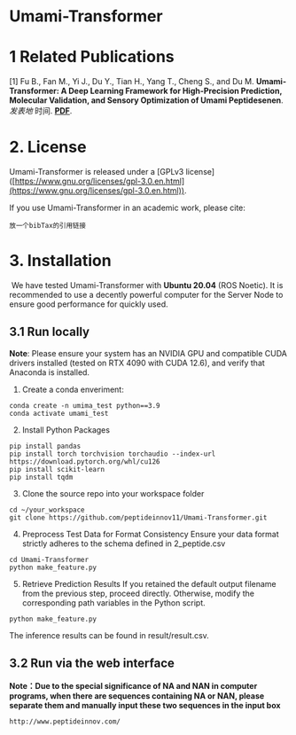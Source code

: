 # Umami-Transformer

# 1 Related Publications

[1] Fu B., Fan M., Yi J., Du Y., Tian H., Yang T., Cheng S., and Du M. **Umami-Transformer: A Deep Learning Framework for High-Precision Prediction, Molecular Validation, and Sensory Optimization of Umami Peptidesenen**.  *发表地* 时间. **[PDF](放PDF的链接)**.


# 2. License

Umami-Transformer is released under a [GPLv3 license] ([https://www.gnu.org/licenses/gpl-3.0.en.html](https://www.gnu.org/licenses/gpl-3.0.en.html)).

If you use Umami-Transformer in an academic work, please cite:

	放一个bibTax的引用链接

# 3. Installation
﻿
We have tested Umami-Transformer with **Ubuntu 20.04** (ROS Noetic). It is recommended to use a decently powerful computer for the Server Node to ensure good performance for quickly used.

## 3.1 Run locally ##

**Note**: Please ensure your system has an NVIDIA GPU and compatible CUDA drivers installed (tested on RTX 4090 with CUDA 12.6), and verify that Anaconda is installed.

1. Create a conda enveriment:
```
conda create -n umima_test python==3.9
conda activate umami_test
```
2. Install Python Packages
```
pip install pandas
pip install torch torchvision torchaudio --index-url https://download.pytorch.org/whl/cu126
pip install scikit-learn
pip install tqdm
```
3. Clone the source repo into your workspace folder
```
cd ~/your_workspace
git clone https://github.com/peptideinnov11/Umami-Transformer.git
```
4. Preprocess Test Data for Format Consistency
Ensure your data format strictly adheres to the schema defined in 2_peptide.csv
```
cd Umami-Transformer
python make_feature.py
```
5. Retrieve Prediction Results
If you retained the default output filename from the previous step, proceed directly. Otherwise, modify the corresponding path variables in the Python script.
```
python make_feature.py
```
The inference results can be found in result/result.csv.

## 3.2 Run via the web interface ##
**Note：Due to the special significance of NA and NAN in computer programs, when there are sequences containing NA or NAN, please separate them and manually input these two sequences in the input box**
```
http://www.peptideinnov.com/
```
